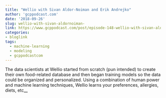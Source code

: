 ```yaml
---
title: "Wellio with Sivan Aldor-Noiman and Erik Andrejko"
author: 'gcppodcast.com'
date: '2018-09-26'
slug: wellio-with-sivan-aldornoiman-
link: https://www.gcppodcast.com/post/episode-148-wellio-with-sivan-aldor-noiman-and-erik-andrejko/
categories:
- bloglink
tags:
  - machine-learning
  - modeling
  - gcppodcastcom
---
```


The data scientists at Wellio started from scratch (pun intended) to create their own food-related database and then began training models so the data could be organized and personalized. Using a combination of human power and machine learning techniques, Wellio learns your preferences, allergies, diets, etc[... <i class="fas fa-external-link-alt"></i>](https://www.gcppodcast.com/post/episode-148-wellio-with-sivan-aldor-noiman-and-erik-andrejko/)

